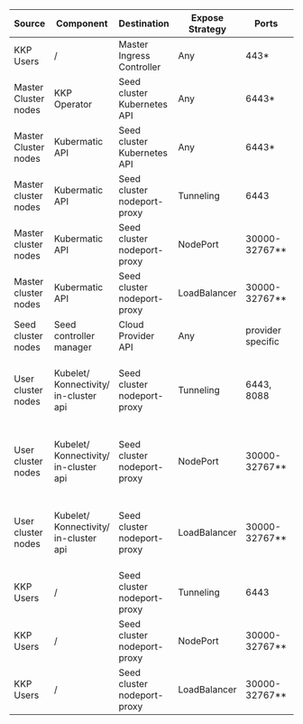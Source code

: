 
| Source               | Component                             | Destination                 | Expose Strategy | Ports             | Purpose                                               |
|----------------------|---------------------------------------|-----------------------------|-----------------|-------------------|-------------------------------------------------------|
| KKP Users            | /                                     | Master Ingress Controller   | Any             | 443*              | Access to KKP Dashboard                               |
| Master Cluster nodes | KKP Operator                          | Seed cluster Kubernetes API | Any             | 6443*             | Operator access                                       |
| Master Cluster nodes | Kubermatic API                        | Seed cluster Kubernetes API | Any             | 6443*             | Operator access                                       |
| Master cluster nodes | Kubermatic API                        | Seed cluster nodeport-proxy | Tunneling       | 6443              | Access to User Cluster API Endpoints                  |
| Master cluster nodes | Kubermatic API                        | Seed cluster nodeport-proxy | NodePort        | 30000-32767**     | Access to User Cluster API Endpoints                  |
| Master cluster nodes | Kubermatic API                        | Seed cluster nodeport-proxy | LoadBalancer    | 30000-32767**     | Access to User Cluster API Endpoints                  |
| Seed cluster nodes   | Seed controller manager               | Cloud Provider API          | Any             | provider specific | Cloud provider api access                             |
| User cluster nodes   | Kubelet/ Konnectivity/ in-cluster api | Seed cluster nodeport-proxy | Tunneling       | 6443, 8088        | Access to User Cluster API Endpoints and Konnectivity |
| User cluster nodes   | Kubelet/ Konnectivity/ in-cluster api | Seed cluster nodeport-proxy | NodePort        | 30000-32767**     | Access to User Cluster API Endpoints and Konnectivity |
| User cluster nodes   | Kubelet/ Konnectivity/ in-cluster api | Seed cluster nodeport-proxy | LoadBalancer    | 30000-32767**     | Access to User Cluster API Endpoints and Konnectivity |
| KKP Users            | /                                     | Seed cluster nodeport-proxy | Tunneling       | 6443              | Access to User Cluster API Endpoints                  |
| KKP Users            | /                                     | Seed cluster nodeport-proxy | NodePort        | 30000-32767**     | Access to User Cluster API Endpoints                  |
| KKP Users            | /                                     | Seed cluster nodeport-proxy | LoadBalancer    | 30000-32767**     | Access to User Cluster API Endpoints                  |
